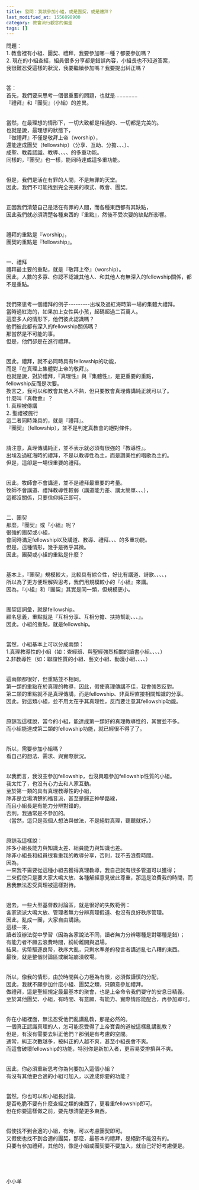 ```yaml
---
title: 發問：我該參加小組，或是團契，或是禮拜？
last_modified_at: 1556898900
category: 教會流行觀念的偏差
tags: []
---
```


<div>問題：</div>

<div>1. 教會裡有小組、團契、禮拜，我要參加哪一種？都要參加嗎？</div>

<div>2. 現在的小組查經，組員很多分享都是錯誤內容，小組長也不知道答案，</div>

<div>我很難忍受這樣的狀況，我要繼續參加嗎？我要提出糾正嗎？</div>

<div>&nbsp;</div>

<div>&nbsp;</div>

<div>答：</div>

<div>首先，我們要來思考一個很重要的問題，也就是……………</div>

<div>『禮拜』和『團契』（小組）的差異。</div>

<div>&nbsp;</div>

<div>&nbsp;</div>

<div>當然，在最理想的情形下，一切大致都是相通的、一切都是完美的。</div>

<div>也就是說，最理想的狀態下，</div>

<div>『做禮拜』不僅是敬拜上帝（worship），</div>

<div>還能達成團契（fellowship）（分享、互助、分擔、、、）、</div>

<div>成聖、教義認識、教導、、、、的多重功能。</div>

<div>同樣的，『團契』也一樣，能同時達成這多重功能。</div>

<div>&nbsp;</div>

<div>&nbsp;</div>

<div>但是，我們是活在有罪的人間，不是無罪的天堂。</div>

<div>因此，我們不可能找到完全完美的模式、教會、團契。</div>

<div>&nbsp;</div>

<div>&nbsp;</div>

<div>正因我們清楚自己是活在有罪的人間，而各種東西都有其缺點，</div>

<div>因此我們就必須清楚各種東西的『重點』，然後不受次要的缺點所影響。</div>

<div>&nbsp;</div>

<div>&nbsp;</div>

<div>禮拜的重點是『worship』，</div>

<div>團契的重點是『fellowship』。</div>

<div>&nbsp;</div>

<div>&nbsp;</div>

<div>一、禮拜</div>

<div>禮拜最主要的重點，就是『敬拜上帝』（worship）。</div>

<div>因此，人數的多寡、你認不認識其他人、和其他人有無深入的fellowship關係，都不是重點。</div>

<div>&nbsp;</div>

<div>&nbsp;</div>

<div>我們來思考一個禮拜的例子---------出埃及過紅海時第一場的集體大禮拜。</div>

<div>當時過紅海的，如果加上女性與小孩，起碼超過二百萬人。</div>

<div>這麼多人的情形下，他們彼此認識嗎？</div>

<div>他們彼此都有深入的fellowship關係嗎？</div>

<div>那當然是不可能的事。</div>

<div>但是，他們卻是在進行禮拜。</div>

<div>&nbsp;</div>

<div>&nbsp;</div>

<div>因此，禮拜，就不必同時具有fellowship的功能，</div>

<div>而是『在真理上集體對上帝的敬拜』。</div>

<div>也就是說，對於禮拜，『真理性』與『集體性』，是更重要的重點，</div>

<div>fellowship反而是次要。</div>

<div>換言之，我可以和教會其他人不熟，但只要教會真理傳講純正就可以了。</div>

<div>什麼叫『真教會』？</div>

<div>1.<span style="white-space:pre"> </span>真理被傳講</div>

<div>2.<span style="white-space:pre"> </span>聖禮被施行</div>

<div>這二者同時兼具的，就是『禮拜』。</div>

<div>『團契』（fellowship），並不是判定真教會的絕對條件。</div>

<div>&nbsp;</div>

<div>&nbsp;</div>

<div>請注意，真理傳講純正，並不表示就必須有很強的『教導性』。</div>

<div>出埃及過紅海時的禮拜，不是以教導性為主，而是讚美性的唱歌為主的。</div>

<div>但是，這卻是一場很重要的禮拜。</div>

<div>&nbsp;</div>

<div>&nbsp;</div>

<div>因此，牧師會不會講道，並不是禮拜最重要的考量。</div>

<div>牧師不會講道、禮拜教導性較弱（講道能力差、講太簡單、、、），</div>

<div>這都沒關係，只要信仰純正即可。</div>

<div>&nbsp;</div>

<div>&nbsp;</div>

<div>二、團契</div>

<div>那麼，『團契』或『小組』呢？</div>

<div>很強的團契或小組，</div>

<div>會同時滿足fellowship以及講道、教導、禮拜、、、的多重功能。</div>

<div>但是，這種情形，幾乎是微乎其微。</div>

<div>因此，團契或小組的重點是什麼？</div>

<div>&nbsp;</div>

<div>&nbsp;</div>

<div>基本上，『團契』規模較大，比較具有綜合性，好比有講道、詩歌、、、、，</div>

<div>所以為了更方便理解與思考，我們用規模較小的『小組』來講。</div>

<div>因為，『小組』和『團契』其實是同一類，但規模更小。</div>

<div>&nbsp;</div>

<div>&nbsp;</div>

<div>團契這詞彙，就是fellowship。</div>

<div>顧名思義，重點就是『互相分享、互相分擔、扶持幫助、、、』。</div>

<div>因此，小組的重點，就是fellowship。</div>

<div>&nbsp;</div>

<div>&nbsp;</div>

<div>當然，小組基本上可以分成兩類：</div>

<div>1.真理教導性的小組（如：查經班、與聖經強烈相關的讀書小組、、、、）</div>

<div>2.非教導性（如：聯誼性質的小組、藝文小組、動漫小組、、、、）</div>

<div>&nbsp;</div>

<div>&nbsp;</div>

<div>這兩類都很好，但重點並不相同。</div>

<div>第一類的重點在於真理的教導，因此，假使真理傳講不佳，我會強烈反對。</div>

<div>第二類的重點就不是真理傳講，而是fellowship、非真理直接相關知識的分享。</div>

<div>因此，對這類小組，並不用太在乎其真理性，反而要注意其fellowship功能。</div>

<div>&nbsp;</div>

<div>&nbsp;</div>

<div>原諒我這樣說，當今的小組，能達成第一類好的真理教導性的，其實並不多。</div>

<div>而小組能達成第二類的fellowship功能，就已經很不得了了。</div>

<div>&nbsp;</div>

<div>&nbsp;</div>

<div>所以，需要參加小組嗎？</div>

<div>看自己的想法、需求、與實際狀況。</div>

<div>&nbsp;</div>

<div>&nbsp;</div>

<div>以我而言，我沒空參加fellowship，也沒興趣參加fellowship性質的小組。</div>

<div>我太忙了，也沒有心力去和人家互動。</div>

<div>至於第一類的具有真理教導性的小組，</div>

<div>除非是立場清楚的福音派，甚至是歸正神學路線，</div>

<div>而且小組長是有能力分辨對錯的，</div>

<div>否則，我通常是不參加的。</div>

<div>（當然，這只是我個人想法與做法，不是絕對真理，聽聽就好。）</div>

<div>&nbsp;</div>

<div>&nbsp;</div>

<div>原諒我這樣說：</div>

<div>許多小組長能力與知識太差、組員能力與知識也差。</div>

<div>除非小組長和組員很看重我的教導分享，否則，我不去浪費時間。</div>

<div>因為，</div>

<div>一來我不需要從這種小組去獲得真理教導，我自己就有很多管道可以獲得；</div>

<div>二來假使只是要大家大鳴大放、各種解經意見彼此尊重，那這是浪費我的時間，而且我無法忍受真理被這樣對待。</div>

<div>&nbsp;</div>

<div>&nbsp;</div>

<div>過去，一些大型基督教討論區，就是很好的失敗範例：</div>

<div>各家流派大鳴大放、管理者無力分辨真理假道、也沒有良好秩序管理。</div>

<div>因此，亂成一團，大家自由講話。</div>

<div>這樣一來，</div>

<div>讀者沒辦法從中學習（因為各家說法不同，讀者無力分辨哪種是對哪種是錯）；</div>

<div>有能力者不願去浪費時間，紛紛離開與退場。</div>

<div>結果，劣幣驅逐良幣，秩序大亂，只剩水準差的發言者講述亂七八糟的東西。</div>

<div>最後，就是整個討論區或網站崩潰收場。</div>

<div>&nbsp;</div>

<div>&nbsp;</div>

<div>所以，像我的情形，由於時間與心力極為有限，必須做謹慎的分配，</div>

<div>因此，我就不願參加什麼小組、團契之類，只願意參加禮拜。</div>

<div>做禮拜，這是聖經規定最最基本的聚會，也是上帝命令我們要守的安息日精義。</div>

<div>至於其他團契、小組，有時間、有意願、有能力、實際情形能配合，再參加即可。</div>

<div>&nbsp;</div>

<div>&nbsp;</div>

<div>你在小組裡面，無法忍受他們亂講亂教，那是必然的。</div>

<div>一個真正認識真理的人，怎可能忍受得了上帝寶貴的道被這樣亂講亂教？</div>

<div>但是，有沒有需要去糾正他們？那倒是有考慮的空間。</div>

<div>通常，糾正次數越多，被糾正的人越不爽，甚至小組長會不爽。</div>

<div>而這會破壞fellowship的功能，特別你是新加入者，更容易受排擠與不爽。</div>

<div>&nbsp;</div>

<div>&nbsp;</div>

<div>因此，你必須重新思考你為何要加入這個小組？</div>

<div>有沒有其他更合適的小組可加入，以達成你要的功能？</div>

<div>&nbsp;</div>

<div>&nbsp;</div>

<div>當然，你也可以和小組長討論，</div>

<div>是否乾脆不要有什麼查經之類的東西了，更看重fellowship即可。</div>

<div>但在你要這樣做之前，要先想清楚更多東西。</div>

<div>&nbsp;</div>

<div>&nbsp;</div>

<div>假使找不到合適的小組，有時，可以考慮團契即可。</div>

<div>又假使也找不到合適的團契，那麼，最基本的禮拜，是絕對不能沒有的。</div>

<div>只要有參加禮拜，其他的，像是小組或團契要不要加入，就自己好好考慮便是。</div>

<p>&nbsp;</p>

<p>&nbsp;</p>

<p>小小羊</p>

